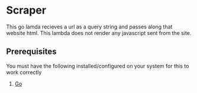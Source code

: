 # Scraper
This go lamda recieves a url as a query string and passes along that website html. This lambda does not render any javascript sent from the site.

## Prerequisites
You must have the following installed/configured on your system for this to work correctly<br />
1. [Go](https://go.dev/doc/install)

